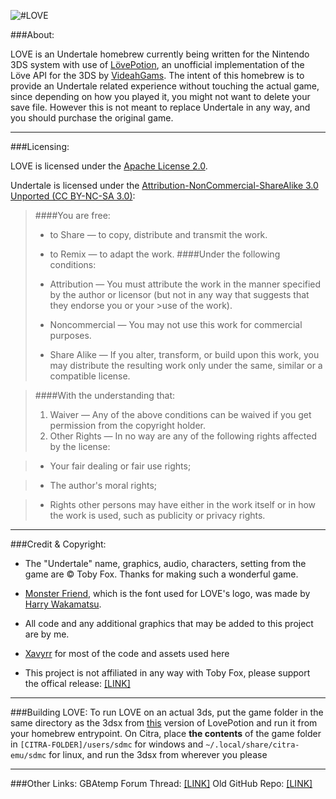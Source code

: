 ![#LOVE](../master/meta/banner.png)

###About:

LOVE is an Undertale homebrew currently being written for the Nintendo 3DS system with use of <a href="https://github.com/VideahGams/LovePotion">LövePotion</a>, an unofficial implementation of the Löve API for the 3DS by <a href="https://github.com/VideahGams">VideahGams</a>. The intent of this homebrew is to provide an Undertale related experience without touching the actual game, since depending on how you played it, you might not want to delete your save file. However this is not meant to replace Undertale in any way, and you should purchase the original game.
___

###Licensing:

LOVE is licensed under the <a href="https://www.apache.org/licenses/LICENSE-2.0">Apache License 2.0</a>.

Undertale is licensed under the <a href="https://creativecommons.org/licenses/by-nc-sa/3.0/">Attribution-NonCommercial-ShareAlike 3.0 Unported (CC BY-NC-SA 3.0)</a>:
>####You are free:
>
> - to Share — to copy, distribute and transmit the work.
> - to Remix — to adapt the work.
>####Under the following conditions:
>
>- Attribution — You must attribute the work in the manner specified by the author or licensor (but not in any way that suggests that they endorse you or your >use of the work).
>- Noncommercial — You may not use this work for commercial purposes.
>- Share Alike — If you alter, transform, or build upon this work, you may distribute the resulting work only under the same, similar or a compatible license.

>####With the understanding that:
>
> 1. Waiver — Any of the above conditions can be waived if you get permission from the copyright holder.
> 2. Other Rights — In no way are any of the following rights affected by the license:

> - Your fair dealing or fair use rights;

> - The author's moral rights;

> - Rights other persons may have either in the work itself or in how the work is used, such as publicity or privacy rights.
___

###Credit & Copyright:
- The "Undertale" name, graphics, audio, characters, setting from the game are © Toby Fox. Thanks for making such a wonderful game.

- <a href="https://www.behance.net/gallery/31378523/Monster-Friend-Undertale-Logo-Font">Monster Friend</a>, which is the font used for LOVE's logo, was made by <a href="https://www.behance.net/JapanYoshi">Harry Wakamatsu</a>.

- All code and any additional graphics that may be added to this project are by me.
- <a href="https://github.com/Xavyrr">Xavyrr</a> for most of the code and assets used here
- This project is not affiliated in any way with Toby Fox, please support the offical release: <a href="https://undertale.com/">[LINK]</a>

___

###Building LOVE:
To run LOVE on an actual 3ds, put the game folder in the same directory as the 3dsx from <a href = "https://github.com/videah/LovePotion/releases/tag/v1.0.8-beta">this</a> version of LovePotion and run it from your homebrew entrypoint.
On Citra, place **the contents** of the game folder in `[CITRA-FOLDER]/users/sdmc` for windows and  `~/.local/share/citra-emu/sdmc` for linux, and run the 3dsx from wherever you please

___

###Other Links:
GBAtemp Forum Thread: <a href="https://gbatemp.net/threads/wip-love-a-visual-homebrew-for-fallen-humans.420076/page-3#post-6706194">[LINK]</a>
Old GitHub Repo: <a href="https://github.com/Xavyrr/LOVE-OLD-">[LINK]</a>
